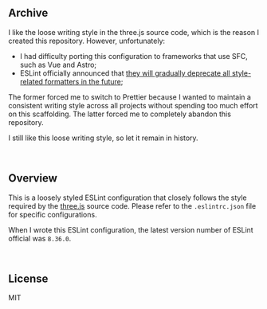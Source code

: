 ## Archive

I like the loose writing style in the three.js source code, which is the reason I created this repository. However, unfortunately:

- I had difficulty porting this configuration to frameworks that use SFC, such as Vue and Astro;
- ESLint officially announced that [they will gradually deprecate all style-related formatters in the future](https://eslint.org/blog/2023/10/deprecating-formatting-rules/);

The former forced me to switch to Prettier because I wanted to maintain a consistent writing style across all projects without spending too much effort on this scaffolding. The latter forced me to completely abandon this repository.

I still like this loose writing style, so let it remain in history.

<br/>

## Overview

This is a loosely styled ESLint configuration that closely follows the style required by the [three.js](https://github.com/mrdoob/three.js/) source code. Please refer to the `.eslintrc.json` file for specific configurations.

When I wrote this ESLint configuration, the latest version number of ESLint official was `8.36.0`.

<br/>

## License

MIT
